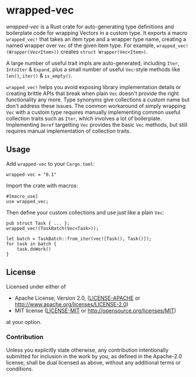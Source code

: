 wrapped-vec
===========

*wrapped-vec* is a Rust crate for auto-generating type definitions and boilerplate code for wrapping 
Vectors in a custom type. It exports a macro `wrapped_vec!` that takes an item type and a wrapper type
name, creating a named wrapper over `Vec` of the given item type. For example, 
`wrapped_vec!(Wrapper(Vec<Item>))` creates `struct Wrapper(Vec<Item>)`.

A large number of useful trait impls are auto-generated, including `Iter`, `IntoIter` & `Expand`, plus a small
number of useful `Vec`-style methods like `len()`, `iter()` & `is_empty()`.

`wrapped_vec!` helps you avoid exposing library implementation details or creating brittle APIs that break when 
plain `Vec` doesn't provide the right functionality any more. Type synonyms give collections a custom name
but don't address these issues. The common workaround of simply wrapping `Vec` with a custom type requires
manually implementing common useful collection traits such as `Iter`, which involves a lot of boilerplate. 
Implementing `Deref` targetting `Vec` provides the basic `Vec` methods, but still requires manual implementation
of collection traits.

## Usage

Add `wrapped-vec` to your `Cargo.toml`:

```
wrapped-vec = "0.1"
```

Import the crate with macros:

```
#[macro_use]
use wrapped_vec;
```

Then define your custom collections and use just like a plain `Vec`:

```
pub struct Task { ... };
wrapped_vec!(TaskBatch(Vec<Task>));

let batch = TaskBatch::from_iter(vec![Task(), Task()]);
for task in batch {
    task.doWork()
}
```

## License

Licensed under either of

 * Apache License, Version 2.0, ([LICENSE-APACHE](LICENSE-APACHE) or http://www.apache.org/licenses/LICENSE-2.0)
 * MIT license ([LICENSE-MIT](LICENSE-MIT) or http://opensource.org/licenses/MIT)

at your option.

### Contribution

Unless you explicitly state otherwise, any contribution intentionally submitted
for inclusion in the work by you, as defined in the Apache-2.0 license, shall be dual licensed as above, without any
additional terms or conditions.
